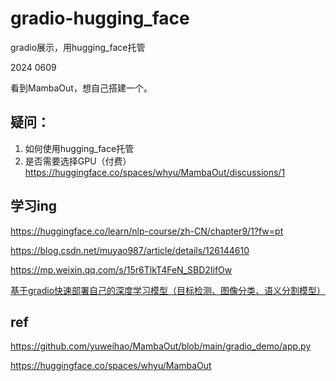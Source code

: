 # gradio-hugging_face
gradio展示，用hugging_face托管

2024 0609

看到MambaOut，想自己搭建一个。

## 疑问：
1. 如何使用hugging_face托管
2. 是否需要选择GPU（付费）https://huggingface.co/spaces/whyu/MambaOut/discussions/1

## 学习ing
https://huggingface.co/learn/nlp-course/zh-CN/chapter9/1?fw=pt

https://blog.csdn.net/muyao987/article/details/126144610

https://mp.weixin.qq.com/s/15r6TlkT4FeN_SBD2IifOw

[基于gradio快速部署自己的深度学习模型（目标检测、图像分类、语义分割模型）
](https://blog.csdn.net/a486259/article/details/135219068)

## ref
https://github.com/yuweihao/MambaOut/blob/main/gradio_demo/app.py

https://huggingface.co/spaces/whyu/MambaOut
